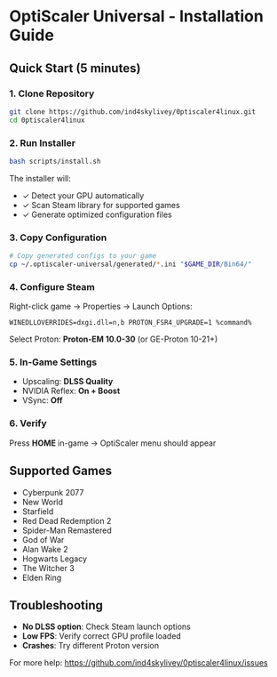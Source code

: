 # OptiScaler Universal - Installation Guide

## Quick Start (5 minutes)

### 1. Clone Repository
```bash
git clone https://github.com/ind4skylivey/0ptiscaler4linux.git
cd 0ptiscaler4linux
```

### 2. Run Installer
```bash
bash scripts/install.sh
```

The installer will:
- ✓ Detect your GPU automatically
- ✓ Scan Steam library for supported games
- ✓ Generate optimized configuration files

### 3. Copy Configuration
```bash
# Copy generated configs to your game
cp ~/.optiscaler-universal/generated/*.ini "$GAME_DIR/Bin64/"
```

### 4. Configure Steam
Right-click game → Properties → Launch Options:
```
WINEDLLOVERRIDES=dxgi.dll=n,b PROTON_FSR4_UPGRADE=1 %command%
```

Select Proton: **Proton-EM 10.0-30** (or GE-Proton 10-21+)

### 5. In-Game Settings
- Upscaling: **DLSS Quality**
- NVIDIA Reflex: **On + Boost**
- VSync: **Off**

### 6. Verify
Press **HOME** in-game → OptiScaler menu should appear

## Supported Games
- Cyberpunk 2077
- New World
- Starfield
- Red Dead Redemption 2
- Spider-Man Remastered
- God of War
- Alan Wake 2
- Hogwarts Legacy
- The Witcher 3
- Elden Ring

## Troubleshooting
- **No DLSS option**: Check Steam launch options
- **Low FPS**: Verify correct GPU profile loaded
- **Crashes**: Try different Proton version

For more help: https://github.com/ind4skylivey/0ptiscaler4linux/issues
